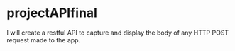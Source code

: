 # projectAPIfinal
I will create a restful API to capture and display the body of any HTTP POST request made to the app.
